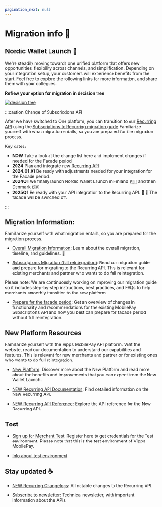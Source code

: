 ```yaml
---
pagination_next: null
---
```


# Migration info 🔗



## Nordic Wallet Launch :rocket:  

We're steadily moving towards one unified platform that offers new opportunities, flexibility across channels, and simplification. Depending on your integration setup, your customers will experience benefits from the start. Feel free to explore the following links for more information, and share them with your collegues.  

**Refiew your option for migration in decision tree**

[![decision tree](/img/Subs_reintegration_treemap.png)](/img/Subs_reintegration_treemap.png)

:::caution Change of Subscriptions API 
 
After we have switched to One platform, you can transition to our [Recurring API](https://developer.vippsmobilepay.com/docs/APIs/recurring-api/) using the [Subscriptions to Recurring migration guide](https://developer.vippsmobilepay.com/docs/mp-migration-guide/subscriptions/) Familiarize yourself with what migration entails, so you are prepared for the migration process.

Key dates: 
- **NOW** Take a look at the change list here and implement changes if needed for the Facade period
- **2024** Plan and integrate new [Recurring API](https://developer.vippsmobilepay.com/docs/APIs/recurring-api/)
- **2024.01.01** Be ready with adjustments needed for your integration for the Facade period.
- **2024Q1** We finally launch Nordic Wallet Launch in Finland 🇫🇮 and then Denmark 🇩🇰 
- **2025Q1** Be ready with your API integration to the Recurring API. 🧡 💙 The facade will be switched off. 

:::

## Migration Information: 
Familiarize yourself with what migration entails, so you are prepared for the migration process.

- [Overall Migration Information](https://developer.vippsmobilepay.com/docs/vipps-developers/mp-migration-guide): Learn about the overall migration, timeline, and guidelines.  :calendar:
  
- [Subscriptions Migration (full reintegration)](https://developer.vippsmobilepay.com/docs/vipps-developers/mp-migration-guide/subscriptions/): Read our migration guide and prepare for migrating to the Recurring API. This is relevant for existing merchants and partner who wants to do full reintegration.

Please note: We are continuously working on improving our migration guide so it includes  step-by-step instructions, best practices, and FAQs to help merchants smoothly transition to the new platform.  


- [Prepare for the facade period](https://developer.mobilepay.dk/docs/subscriptions/transition-to-one-platform): Get an overview of changes in functionality and recommendations for the existing MobilePay Subscriptions API and how you best can prepare for facade period without full reintegration.
  

## New Platform Resources

Familiarize yourself with the Vipps MobilePay API platform. Visit the website, read our documentation to understand our capabilities and features. This is relevant for new merchants and partner or for existing ones who wants to do full reintegration.

- [New Platform](https://www.mobilepaygroup.com/partner/new-platform): Discover more about the New Platform and read more about the benefits and improvements that you can expect from the New Wallet Launch.

- [NEW Recurring API Documentation](https://developer.vippsmobilepay.com/docs/APIs/recurring-api/): Find detailed information on the New Recurring API.
  
- [NEW Recurring API Reference](https://developer.vippsmobilepay.com/api/recurring/): Explore the API reference for the New Recurring API.      

## Test 

- [Sign up for Merchant Test](https://vippsmobilepay.com/merchant-test-account-sign-up): Register here to get credentials for the Test environment. Please note that this is the test environment of Vipps MobilePay.

- [Info about test environment](https://developer.vippsmobilepay.com/docs/test-environment/)
 
## Stay updated ☕️

- [NEW Recurring Changelogs](https://developer.vippsmobilepay.com/docs/APIs/recurring-api/CHANGELOG/): All notable changes to the Recurring API.

- [Subscribe to newsletter](https://developer.vippsmobilepay.com/docs/newsletters/): Technical newsletter, with important information about the APIs.

  
